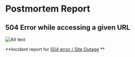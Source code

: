 # Postmortem Report
## 504 Error while accessing a given URL
![Alt text](https://raw.githubusercontent.com/MitaliSengupta/holberton-system_engineering-devops/master/0x19-postmortem/image.gif)

**Incident report for [504 error / Site Outage](https://github.com/MitaliSengupta/holberton-system_engineering-devops/tree/master/0x17-web_stack_debugging_3)
**
